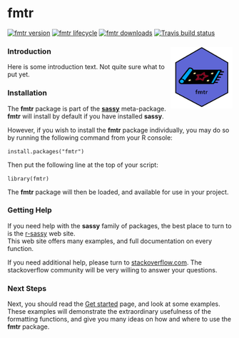 # fmtr 

<!-- badges: start -->

[![fmtr version](https://www.r-pkg.org/badges/version/fmtr)](https://cran.r-project.org/package=fmtr)
[![fmtr lifecycle](https://img.shields.io/badge/lifecycle-stable-blue.svg)](https://cran.r-project.org/package=fmtr)
[![fmtr downloads](https://cranlogs.r-pkg.org/badges/grand-total/fmtr)](https://cran.r-project.org/package=fmtr)
[![Travis build status](https://travis-ci.com/dbosak01/fmtr.svg?branch=master)](https://travis-ci.com/dbosak01/fmtr)

<!-- badges: end -->

### Introduction <img src="man/images/fmtr2.png" align="right" height="138" />

Here is some introduction text.  Not quite sure what to put yet.


### Installation

The **fmtr** package is part of the **[sassy](http://www.r-sassy.org)** 
meta-package.  **fmtr** will install by default if you have installed **sassy**.  

However, if you wish to install the **fmtr** package individually, you
may do so by running the following command from your R console:

    install.packages("fmtr")


Then put the following line at the top of your script:

    library(fmtr)


The **fmtr** package will then be loaded, and available for use in your project.

### Getting Help

If you need help with the **sassy** family of packages, the best place 
to turn to is the [r-sassy](http://www.r-sassy.org) web site.  
This web site offers many examples, and full
documentation on every function.  

If you need additional help, please turn 
to [stackoverflow.com](https://stackoverflow.com).  The stackoverflow 
community will be very willing to answer your questions.  

### Next Steps

Next, you should read the [Get started](http://fmtr.r-sassy.org/articles/fmtr.html)
page, and look at some examples.  These examples will demonstrate the 
extraordinary usefulness of the formatting functions, and give you many ideas
on how and where to use the **fmtr** package.  
